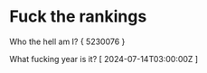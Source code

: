 # Fuck the rankings

Who the hell am I?
{ 5230076 }

What fucking year is it?
[ 2024-07-14T03:00:00Z ]
